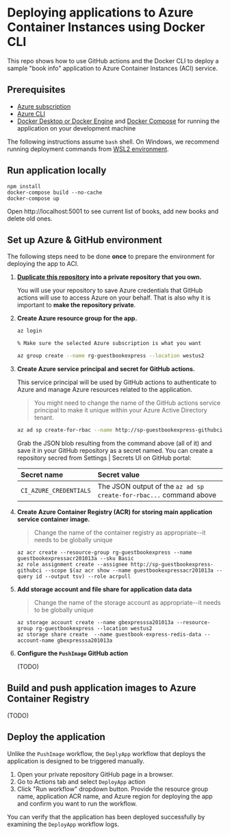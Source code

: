 # Deploying applications to Azure Container Instances using Docker CLI

This repo shows how to use GitHub actions and the Docker CLI to deploy a sample "book info" application to Azure Container Instances (ACI) service.

## Prerequisites

* [Azure subscription](https://azure.microsoft.com/free)
* [Azure CLI](https://docs.microsoft.com/cli/azure/install-azure-cli?view=azure-cli-latest)
* [Docker Desktop or Docker Engine](https://www.docker.com/get-started) and [Docker Compose](https://docs.docker.com/compose/install/) for running the application on your development machine

The following instructions assume `bash` shell. On Windows, we recommend running deployment commands from [WSL2 environment](https://docs.microsoft.com/en-us/windows/wsl/wsl2-index).

## Run application locally

```shell
npm install
docker-compose build --no-cache
docker-compose up
```
Open http://localhost:5001 to see current list of books, add new books and delete old ones.

## Set up Azure & GitHub environment
The following steps need to be done **once** to prepare the environment for deploying the app to ACI.

1. **[Duplicate this repository](https://docs.github.com/en/free-pro-team@latest/github/creating-cloning-and-archiving-repositories/duplicating-a-repository) into a private repository that you own.** 

    You will use your repository to save Azure credentials that GitHub actions will use to access Azure on your behalf. That is also why it is important to **make the repository private**.

1. **Create Azure resource group for the app.**
    ```bash
    az login

    % Make sure the selected Azure subscription is what you want
    
    az group create --name rg-guestbookexpress --location westus2

1. **Create Azure service principal and secret for GitHub actions.** 

    This service principal will be used by GitHub actions to authenticate to Azure and manage Azure resources related to the application.

    > You might need to change the name of the GitHub actions service principal to make it unique within your Azure Active Directory tenant.

    ```bash
    az ad sp create-for-rbac --name http://sp-guestbookexpress-githubci --role contributor --scopes $(az group show --name rg-guestbookexpress --query '[id]' --output tsv) --sdk-auth
    ```

    Grab the JSON blob resulting from the command above (all of it) and save it in your GitHub repository as a secret named. You can create a repository secred from Settings | Secrets UI on GitHub portal:

    | Secret name | Secret value |
    | :--- | :--- |
    | `CI_AZURE_CREDENTIALS` | The JSON output of the `az ad sp create-for-rbac...` command above |

1. **Create Azure Container Registry (ACR) for storing main application service container image.**
   > Change the name of the container registry as appropriate--it needs to be globally unique

   ```shell
   az acr create --resource-group rg-guestbookexpress --name guestbookexpressacr201013a --sku Basic
   az role assignment create --assignee http://sp-guestbookexpress-githubci --scope $(az acr show --name guestbookexpressacr201013a --query id --output tsv) --role acrpull
   ```

1. **Add storage account and file share for application data data**

    > Change the name of the storage account as appropriate--it needs to be globally unique

   ```shell
   az storage account create --name gbexpresssa201013a --resource-group rg-guestbookexpress --location westus2
   az storage share create  --name guestbook-express-redis-data --account-name gbexpresssa201013a
   ```

1. **Configure the `PushImage` GitHub action**

   (TODO)

## Build and push application images to Azure Container Registry

(TODO)

## Deploy the application

Unlike the `PushImage` workflow, the `DeplyApp` workflow that deploys the application is designed to be triggered manually.

1. Open your private repository GitHub page in a browser.
1. Go to Actions tab and select `DeployApp` action
1. Click "Run workflow" dropdown button. Provide the resource group name, application ACR name, and Azure region for deploying the app and confirm you want to run the workflow.

You can verify that the application has been deployed successfully by examining the `DeployApp` workflow logs.